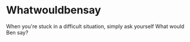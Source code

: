# Whatwouldbensay
When you're stuck in a difficult situation, simply ask yourself What would Ben say?
